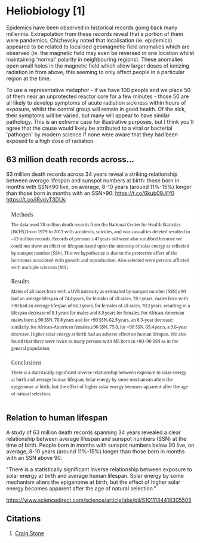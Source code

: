 # Heliobiology [1]

Epidemics have been observed in historical records going back many millennia. Extrapolation from these records reveal that a portion of them were pandemics. Chizhevsky noted that localisation (ie. epidemics) appeared to be related to localised geomagnetic field anomalies which are observed (ie. the magnetic field may even be reversed in one location whilst maintaining 'normal' polarity in neighbouring regions). These anomalies open small holes in the magnetic field which allow larger doses of ionizing radiation in from above, this seeming to only affect people in a particular region at the time.

To use a representative metaphor - if we have 100 people and we place 50 of them near an unprotected reactor core for a few minutes - those 50 are all likely to develop symptoms of acute radiation sickness within hours of exposure, whilst the control group will remain in good health. Of the sick, their symptoms will be varied, but many will appear to have similar pathology. This is an extreme case for illustrative purposes, but I think you'll agree that the cause would likely be attributed to a viral or bacterial 'pathogen' by modern science if none were aware that they had been exposed to a high dose of radiation.

## 63 million death records across...

63 million death records across 34 years reveal a striking relationship between average lifespan and sunspot numbers at birth: those born in months with SSN≤90 live, on average, 8-10 years (around 11%-15%) longer than those born in months with an SSN&gt;90. https://t.co/6kub09JFf0 https://t.co/iRydvT3DUs

![](img/1803194310680047694-GQY63NbWcAA9W13.png)

## Relation to human lifespan

A study of 63 million death records spanning 34 years revealed a clear relationship between average lifespan and sunspot numbers (SSN) at the time of birth. People born in months with sunspot numbers below 90 live, on average, 8-10 years (around 11%-15%) longer than those born in months with an SSN above 90.

"There is a statistically significant inverse relationship between exposure to solar energy at birth and average human lifespan. Solar energy by some mechanism alters the epigenome at birth, but the effect of higher solar energy becomes apparent after the age of natural selection."

https://www.sciencedirect.com/science/article/abs/pii/S1011134418305505

## Citations

1. [Craig Stone](https://nobulart.com)